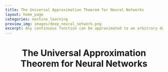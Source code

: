 ```yaml
---
title: The Universal Approximation Theorem for Neural Networks
layout: home_page
categories: machine_learning
preview_img: images/deep_neural_network.png
excerpt: Any continuous function can be approximated to an arbitrary degree of accuracy by some neural network.
---
```

<h1 align="center">The Universal Approximation Theorem for Neural Networks</h1> 
<canvas id=c></canvas>
<!--
ALGORITHM:

structure:
- gen( x,y,z ):
    - create node at x,y,z // blue
    - append some children to list:
        - within a certain distance to parent
        - outside a certain distance from any node
        - within a global distance
    - if no children
        - don't append any
        - set as end node // green-ish

- gen( 0,0,0 ) // red
- while list has items
    - gen( position of first item )
    - remove first item


impulse behaviour:
- pick( node ):
    - if node is end node
        - pick( original node )
    - else
        - pick( random node from node children )

- pick( original node)

-->
<script type="text/js">
var w = c.width = window.innerWidth,
        h = c.height = window.innerHeight,
        ctx = c.getContext( '2d' ),
        
        opts = {
            
            range: 180,
            baseConnections: 3,
            addedConnections: 5,
            baseSize: 5,
            minSize: 1,
            dataToConnectionSize: .4,
            sizeMultiplier: .7,
            allowedDist: 40,
            baseDist: 40,
            addedDist: 30,
            connectionAttempts: 100,
            
            dataToConnections: 1,
            baseSpeed: .04,
            addedSpeed: .05,
            baseGlowSpeed: .4,
            addedGlowSpeed: .4,
            
            rotVelX: .003,
            rotVelY: .002,
            
            repaintColor: '#111',
            connectionColor: 'hsla(200,60%,light%,alp)',
            rootColor: 'hsla(0,60%,light%,alp)',
            endColor: 'hsla(160,20%,light%,alp)',
            dataColor: 'hsla(40,80%,light%,alp)',
            
            wireframeWidth: .1,
            wireframeColor: '#88f',
            
            depth: 250,
            focalLength: 250,
            vanishPoint: {
                x: w / 2,
                y: h / 2
            }
        },
        
        squareRange = opts.range * opts.range,
        squareAllowed = opts.allowedDist * opts.allowedDist,
        mostDistant = opts.depth + opts.range,
        sinX = sinY = 0,
        cosX = cosY = 0,
        
        connections = [],
        toDevelop = [],
        data = [],
        all = [],
        tick = 0,
        totalProb = 0,
        
        animating = false,
        
        Tau = Math.PI * 2;

ctx.fillStyle = '#222';
ctx.fillRect( 0, 0, w, h );
ctx.fillStyle = '#ccc';
ctx.font = '50px Verdana';
ctx.fillText( 'Calculating Nodes', w / 2 - ctx.measureText( 'Calculating Nodes' ).width / 2, h / 2 - 15 );

window.setTimeout( init, 4 ); // to render the loading screen

function init(){
    
    connections.length = 0;
    data.length = 0;
    all.length = 0;
    toDevelop.length = 0;
    
    var connection = new Connection( 0, 0, 0, opts.baseSize );
    connection.step = Connection.rootStep;
    connections.push( connection );
    all.push( connection );
    connection.link();
    
    while( toDevelop.length > 0 ){
    
        toDevelop[ 0 ].link();
        toDevelop.shift();
    }
    
    if( !animating ){
        animating = true;
        anim();
    }
}
function Connection( x, y, z, size ){
    
    this.x = x;
    this.y = y;
    this.z = z;
    this.size = size;
    
    this.screen = {};
    
    this.links = [];
    this.probabilities = [];
    this.isEnd = false;
    
    this.glowSpeed = opts.baseGlowSpeed + opts.addedGlowSpeed * Math.random();
}
Connection.prototype.link = function(){
    
    if( this.size < opts.minSize )
        return this.isEnd = true;
    
    var links = [],
            connectionsNum = opts.baseConnections + Math.random() * opts.addedConnections |0,
            attempt = opts.connectionAttempts,
            
            alpha, beta, len,
            cosA, sinA, cosB, sinB,
            pos = {},
            passedExisting, passedBuffered;
    
    while( links.length < connectionsNum && --attempt > 0 ){
        
        alpha = Math.random() * Math.PI;
        beta = Math.random() * Tau;
        len = opts.baseDist + opts.addedDist * Math.random();
        
        cosA = Math.cos( alpha );
        sinA = Math.sin( alpha );
        cosB = Math.cos( beta );
        sinB = Math.sin( beta );
        
        pos.x = this.x + len * cosA * sinB;
        pos.y = this.y + len * sinA * sinB;
        pos.z = this.z + len *        cosB;
        
        if( pos.x*pos.x + pos.y*pos.y + pos.z*pos.z < squareRange ){
        
            passedExisting = true;
            passedBuffered = true;
            for( var i = 0; i < connections.length; ++i )
                if( squareDist( pos, connections[ i ] ) < squareAllowed )
                    passedExisting = false;

            if( passedExisting )
                for( var i = 0; i < links.length; ++i )
                    if( squareDist( pos, links[ i ] ) < squareAllowed )
                        passedBuffered = false;

            if( passedExisting && passedBuffered )
                links.push( { x: pos.x, y: pos.y, z: pos.z } );
            
        }
        
    }
    
    if( links.length === 0 )
        this.isEnd = true;
    else {
        for( var i = 0; i < links.length; ++i ){
            
            var pos = links[ i ],
                    connection = new Connection( pos.x, pos.y, pos.z, this.size * opts.sizeMultiplier );
            
            this.links[ i ] = connection;
            all.push( connection );
            connections.push( connection );
        }
        for( var i = 0; i < this.links.length; ++i )
            toDevelop.push( this.links[ i ] );
    }
}
Connection.prototype.step = function(){
    
    this.setScreen();
    this.screen.color = ( this.isEnd ? opts.endColor : opts.connectionColor ).replace( 'light', 30 + ( ( tick * this.glowSpeed ) % 30 ) ).replace( 'alp', .2 + ( 1 - this.screen.z / mostDistant ) * .8 );
    
    for( var i = 0; i < this.links.length; ++i ){
        ctx.moveTo( this.screen.x, this.screen.y );
        ctx.lineTo( this.links[ i ].screen.x, this.links[ i ].screen.y );
    }
}
Connection.rootStep = function(){
    this.setScreen();
    this.screen.color = opts.rootColor.replace( 'light', 30 + ( ( tick * this.glowSpeed ) % 30 ) ).replace( 'alp', ( 1 - this.screen.z / mostDistant ) * .8 );
    
    for( var i = 0; i < this.links.length; ++i ){
        ctx.moveTo( this.screen.x, this.screen.y );
        ctx.lineTo( this.links[ i ].screen.x, this.links[ i ].screen.y );
    }
}
Connection.prototype.draw = function(){
    ctx.fillStyle = this.screen.color;
    ctx.beginPath();
    ctx.arc( this.screen.x, this.screen.y, this.screen.scale * this.size, 0, Tau );
    ctx.fill();
}
function Data( connection ){
    
    this.glowSpeed = opts.baseGlowSpeed + opts.addedGlowSpeed * Math.random();
    this.speed = opts.baseSpeed + opts.addedSpeed * Math.random();
    
    this.screen = {};
    
    this.setConnection( connection );
}
Data.prototype.reset = function(){
    
    this.setConnection( connections[ 0 ] );
    this.ended = 2;
}
Data.prototype.step = function(){
    
    this.proportion += this.speed;
    
    if( this.proportion < 1 ){
        this.x = this.ox + this.dx * this.proportion;
        this.y = this.oy + this.dy * this.proportion;
        this.z = this.oz + this.dz * this.proportion;
        this.size = ( this.os + this.ds * this.proportion ) * opts.dataToConnectionSize;
    } else 
        this.setConnection( this.nextConnection );
    
    this.screen.lastX = this.screen.x;
    this.screen.lastY = this.screen.y;
    this.setScreen();
    this.screen.color = opts.dataColor.replace( 'light', 40 + ( ( tick * this.glowSpeed ) % 50 ) ).replace( 'alp', .2 + ( 1 - this.screen.z / mostDistant ) * .6 );
    
}
Data.prototype.draw = function(){
    
    if( this.ended )
        return --this.ended; // not sre why the thing lasts 2 frames, but it does
    
    ctx.beginPath();
    ctx.strokeStyle = this.screen.color;
    ctx.lineWidth = this.size * this.screen.scale;
    ctx.moveTo( this.screen.lastX, this.screen.lastY );
    ctx.lineTo( this.screen.x, this.screen.y );
    ctx.stroke();
}
Data.prototype.setConnection = function( connection ){
    
    if( connection.isEnd )
        this.reset();
    
    else {
        
        this.connection = connection;
        this.nextConnection = connection.links[ connection.links.length * Math.random() |0 ];
        
        this.ox = connection.x; // original coordinates
        this.oy = connection.y;
        this.oz = connection.z;
        this.os = connection.size; // base size
        
        this.nx = this.nextConnection.x; // new
        this.ny = this.nextConnection.y;
        this.nz = this.nextConnection.z;
        this.ns = this.nextConnection.size;
        
        this.dx = this.nx - this.ox; // delta
        this.dy = this.ny - this.oy;
        this.dz = this.nz - this.oz;
        this.ds = this.ns - this.os;
        
        this.proportion = 0;
    }
}
Connection.prototype.setScreen = Data.prototype.setScreen = function(){
    
    var x = this.x,
            y = this.y,
            z = this.z;
    
    // apply rotation on X axis
    var Y = y;
    y = y * cosX - z * sinX;
    z = z * cosX + Y * sinX;
    
    // rot on Y
    var Z = z;
    z = z * cosY - x * sinY;
    x = x * cosY + Z * sinY;
    
    this.screen.z = z;
    
    // translate on Z
    z += opts.depth;
    
    this.screen.scale = opts.focalLength / z;
    this.screen.x = opts.vanishPoint.x + x * this.screen.scale;
    this.screen.y = opts.vanishPoint.y + y * this.screen.scale;
    
}
function squareDist( a, b ){
    
    var x = b.x - a.x,
            y = b.y - a.y,
            z = b.z - a.z;
    
    return x*x + y*y + z*z;
}

function anim(){
    
    window.requestAnimationFrame( anim );
    
    ctx.globalCompositeOperation = 'source-over';
    ctx.fillStyle = opts.repaintColor;
    ctx.fillRect( 0, 0, w, h );
    
    ++tick;
    
    var rotX = tick * opts.rotVelX,
            rotY = tick * opts.rotVelY;
    
    cosX = Math.cos( rotX );
    sinX = Math.sin( rotX );
    cosY = Math.cos( rotY );
    sinY = Math.sin( rotY );
    
    if( data.length < connections.length * opts.dataToConnections ){
        var datum = new Data( connections[ 0 ] );
        data.push( datum );
        all.push( datum );
    }
    
    ctx.globalCompositeOperation = 'lighter';
    ctx.beginPath();
    ctx.lineWidth = opts.wireframeWidth;
    ctx.strokeStyle = opts.wireframeColor;
    all.map( function( item ){ item.step(); } );
    ctx.stroke();
    ctx.globalCompositeOperation = 'source-over';
    all.sort( function( a, b ){ return b.screen.z - a.screen.z } );
    all.map( function( item ){ item.draw(); } );
    
    /*ctx.beginPath();
    ctx.strokeStyle = 'red';
    ctx.arc( opts.vanishPoint.x, opts.vanishPoint.y, opts.range * opts.focalLength / opts.depth, 0, Tau );
    ctx.stroke();*/
}

window.addEventListener( 'resize', function(){
    
    opts.vanishPoint.x = ( w = c.width = window.innerWidth ) / 2;
    opts.vanishPoint.y = ( h = c.height = window.innerHeight ) / 2;
    ctx.fillRect( 0, 0, w, h );
});
window.addEventListener( 'click', init );
</script>
In 1989, Hornik, Stinchombe, and White published a proof of the fact that for any continuous function $$f$$ 
on a compact set $$K$$, there exists a feedforward neural network, having only a single hidden layer, which
uniformly approximates $$f$$ within $$\varepsilon > 0$$ on $$K$$.
<!--more-->
